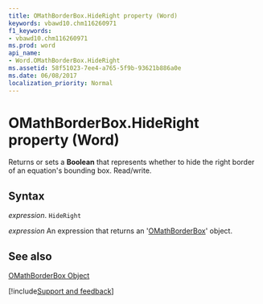 ```yaml
---
title: OMathBorderBox.HideRight property (Word)
keywords: vbawd10.chm116260971
f1_keywords:
- vbawd10.chm116260971
ms.prod: word
api_name:
- Word.OMathBorderBox.HideRight
ms.assetid: 58f51023-7ee4-a765-5f9b-93621b886a0e
ms.date: 06/08/2017
localization_priority: Normal
---
```



# OMathBorderBox.HideRight property (Word)

Returns or sets a  **Boolean** that represents whether to hide the right border of an equation's bounding box. Read/write.


## Syntax

_expression_. `HideRight`

 _expression_ An expression that returns an '[OMathBorderBox](Word.OMathBorderBox.md)' object.


## See also


[OMathBorderBox Object](Word.OMathBorderBox.md)

[!include[Support and feedback](~/includes/feedback-boilerplate.md)]